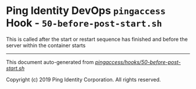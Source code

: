 
# Ping Identity DevOps `pingaccess` Hook - `50-before-post-start.sh`
 This is called after the start or restart sequence has finished and before 
 the server within the container starts

---
This document auto-generated from _[pingaccess/hooks/50-before-post-start.sh](https://github.com/pingidentity/pingidentity-docker-builds/blob/master/pingaccess/hooks/50-before-post-start.sh)_

Copyright (c)  2019 Ping Identity Corporation. All rights reserved.

